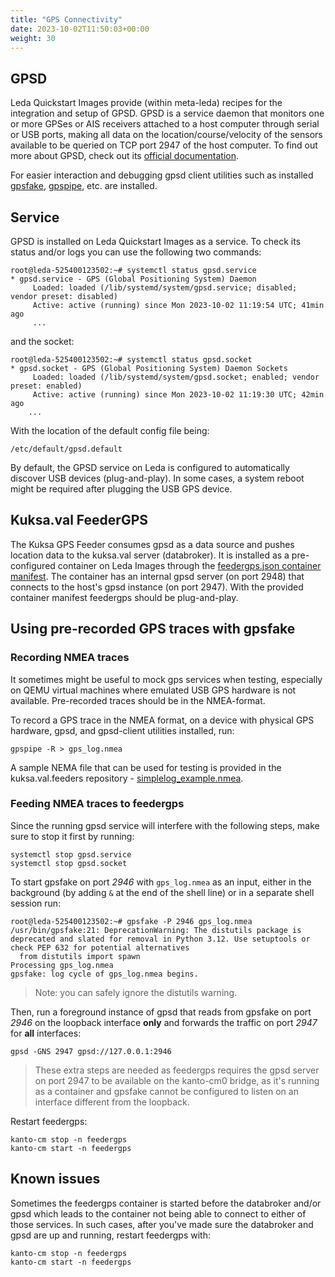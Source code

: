 ```yaml
---
title: "GPS Connectivity"
date: 2023-10-02T11:50:03+00:00
weight: 30
---
```


## GPSD

Leda Quickstart Images provide (within meta-leda) recipes for the integration and setup of GPSD.
GPSD is a service daemon that monitors one or more GPSes or AIS receivers attached to a host computer through serial or USB ports,
making all data on the location/course/velocity of the sensors available to be queried on TCP port 2947
of the host computer. To find out more about GPSD, check out its [official documentation](https://gpsd.gitlab.io/gpsd/gpsd.html).

For easier interaction and debugging gpsd client utilities such as installed [gpsfake](https://www.mankier.com/1/gpsfake),
[gpspipe](https://www.mankier.com/1/gpspipe), etc. are installed.

## Service

GPSD is installed on Leda Quickstart Images as a service. To check its status and/or logs you can use the following two commands:

```shell
root@leda-525400123502:~# systemctl status gpsd.service
* gpsd.service - GPS (Global Positioning System) Daemon
     Loaded: loaded (/lib/systemd/system/gpsd.service; disabled; vendor preset: disabled)
     Active: active (running) since Mon 2023-10-02 11:19:54 UTC; 41min ago
     ...
```

and the socket:

```shell
root@leda-525400123502:~# systemctl status gpsd.socket
* gpsd.socket - GPS (Global Positioning System) Daemon Sockets
     Loaded: loaded (/lib/systemd/system/gpsd.socket; enabled; vendor preset: enabled)
     Active: active (running) since Mon 2023-10-02 11:19:30 UTC; 42min ago
    ...
```

With the location of the default config file being:

```text
/etc/default/gpsd.default
```

By default, the GPSD service on Leda is configured to automatically discover USB devices (plug-and-play). In some cases, a system reboot might be required
after plugging the USB GPS device.

## Kuksa.val FeederGPS

The Kuksa GPS Feeder consumes gpsd as a data source and pushes location data to the kuksa.val server (databroker). It is installed as a pre-configured container on Leda Images
through the [feedergps.json container manifest](https://github.com/eclipse-leda/meta-leda/blob/main/meta-leda-components/recipes-sdv/eclipse-leda/kanto-containers/example/feedergps.json).
The container has an internal gpsd server (on port 2948) that connects to the host's gpsd instance (on port 2947). With the provided container manifest
feedergps should be plug-and-play.

## Using pre-recorded GPS traces with gpsfake

### Recording NMEA traces

It sometimes might be useful to mock gps services when testing, especially on QEMU virtual machines where emulated USB GPS hardware is not available.
Pre-recorded traces should be in the NMEA-format.

To record a GPS trace in the NMEA format, on a device with physical GPS hardware, gpsd, and gpsd-client utilities installed, run:

```shell
gpspipe -R > gps_log.nmea
```

A sample NEMA file that can be used for testing is provided in the kuksa.val.feeders repository - [simplelog_example.nmea](https://raw.githubusercontent.com/eclipse/kuksa.val.feeders/main/gps2val/simplelog_example.nmea).

### Feeding NMEA traces to feedergps

Since the running gpsd service will interfere with the following steps, make sure to stop it first by running:

```shell
systemctl stop gpsd.service
systemctl stop gpsd.socket
```

To start gpsfake on port *2946* with `gps_log.nmea` as an input,
either in the background (by adding `&` at the end of the shell line) or in a separate shell session run:

```shell
root@leda-525400123502:~# gpsfake -P 2946 gps_log.nmea
/usr/bin/gpsfake:21: DeprecationWarning: The distutils package is deprecated and slated for removal in Python 3.12. Use setuptools or check PEP 632 for potential alternatives
  from distutils import spawn
Processing gps_log.nmea
gpsfake: log cycle of gps_log.nmea begins.
```

> Note:  you can safely ignore the distutils warning.

Then, run a foreground instance of gpsd that reads from gpsfake on port *2946* on the loopback interface **only** and forwards
the traffic on port *2947* for **all** interfaces:

```shell
gpsd -GNS 2947 gpsd://127.0.0.1:2946
```

> These extra steps are needed as feedergps requires the gpsd server on port 2947 to be available on the kanto-cm0 bridge, as it's running as a
container and gpsfake cannot be configured to listen on an interface different from the loopback.

Restart feedergps:

```shell
kanto-cm stop -n feedergps
kanto-cm start -n feedergps
```

## Known issues

Sometimes the feedergps container is started before the databroker and/or gpsd which leads to the container not being able to connect to either
of those services. In such cases, after you've made sure the databroker and gpsd are up and running, restart feedergps with:

```shell
kanto-cm stop -n feedergps
kanto-cm start -n feedergps
```
